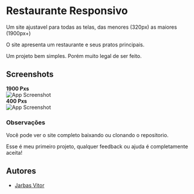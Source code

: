 # Restaurante Responsivo

Um site ajustavel para todas as telas, das menores (320px) as maiores (1900px+)

O site apresenta um restaurante e seus pratos principais.

Um projeto bem simples. Porém muito legal de ser feito.

## Screenshots
**1900 Pxs**  
![App Screenshot](https://imgur.com/D7yIKVH.jpg)\
**400 Pxs**\
![App Screenshot](https://imgur.com/JNG1WyP.jpg)



### Observações

Você pode ver o site completo baixando ou clonando o repositorio.

Esse é meu primeiro projeto, qualquer feedback ou ajuda é completamente aceita!

## Autores

- [Jarbas Vitor](https://www.linkedin.com/in/jarbasvitor/)
